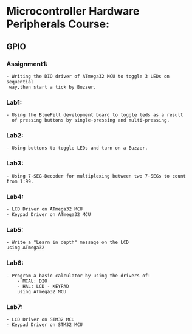 # Microcontroller Hardware Peripherals Course:

## GPIO

### Assignment1:
	- Writing the DIO driver of ATmega32 MCU to toggle 3 LEDs on sequential 
	 way,then start a tick by Buzzer.

### Lab1: 
	- Using the BluePill development board to toggle leds as a result
	  of pressing buttons by single-pressing and multi-pressing.

### Lab2:
	- Using buttons to toggle LEDs and turn on a Buzzer.

### Lab3:
	- Using 7-SEG-Decoder for multiplexing between two 7-SEGs to count
	from 1:99.

### Lab4:
	- LCD Driver on ATmega32 MCU
	- Keypad Driver on ATmega32 MCU

### Lab5:
	- Write a "Learn in depth" message on the LCD
	using ATmega32

### Lab6:
	- Program a basic calculator by using the drivers of:
		- MCAL: DIO
		- HAL: LCD - KEYPAD
		using ATmega32 MCU

### Lab7:
	- LCD Driver on STM32 MCU
	- Keypad Driver on STM32 MCU
